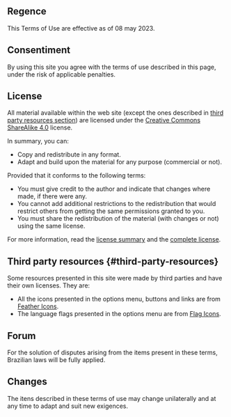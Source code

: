 
## Regence

This Terms of Use are effective as of 08 may 2023.

## Consentiment

By using this site you agree with the terms of use described in this page, under the risk of applicable penalties.

## License

All material available within the web site (except the ones described in [third party resources section](#third-party-resources)) are licensed under the [Creative Commons ShareAlike 4.0](https://creativecommons.org/licenses/by-sa/4.0/legalcode) license.

In summary, you can:

  - Copy and redistribute in any format.
  - Adapt and build upon the material for any purpose (commercial or not).

Provided that it conforms to the following terms:

  - You must give credit to the author and indicate that changes where made, if there were any.
  - You cannot add additional restrictions to the redistribution that would restrict others from getting the same permissions granted to you.
  - You must share the redistribution of the material (with changes or not) using the same license.

For more information, read the [license summary](https://creativecommons.org/licenses/by-sa/4.0/) and the [complete license](https://creativecommons.org/licenses/by-sa/4.0/legalcode).

## Third party resources {#third-party-resources}

Some resources presented in this site were made by third parties and have their own licenses. They are:

  - All the icons presented in the options menu, buttons and links are from [Feather Icons](https://feathericons.com).
  - The language flags presented in the options menu are from [Flag Icons](https://github.com/lipis/flag-icons).

## Forum

For the solution of disputes arising from the items present in these terms, Brazilian laws will be fully applied.

## Changes

The itens described in these terms of use may change unilaterally and at any time to adapt and suit new exigences.
